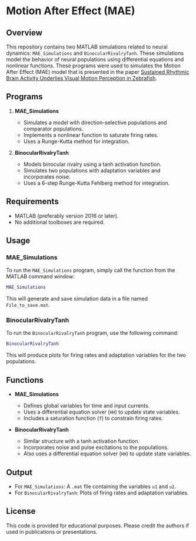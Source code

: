 # Motion After Effect (MAE)

## Overview

This repository contains two MATLAB simulations related to neural dynamics: `MAE_Simulations` and `BinocularRivalryTanh`. These simulations model the behavior of neural populations using differential equations and nonlinear functions. These programs were used to simulates the Motion After Effect (MAE) model that is presented in the paper [Sustained Rhythmic Brain Activity Underlies Visual Motion Perception in Zebrafish](https://www.cell.com/cell-reports/fulltext/S2211-1247(16)31321-3).

## Programs

1. **MAE_Simulations**
   - Simulates a model with direction-selective populations and comparator populations.
   - Implements a nonlinear function to saturate firing rates.
   - Uses a Runge-Kutta method for integration.

2. **BinocularRivalryTanh**
   - Models binocular rivalry using a tanh activation function.
   - Simulates two populations with adaptation variables and incorporates noise.
   - Uses a 6-step Runge-Kutta Fehlberg method for integration.

## Requirements

- MATLAB (preferably version 2016 or later).
- No additional toolboxes are required.

## Usage

### MAE_Simulations

To run the `MAE_Simulations` program, simply call the function from the MATLAB command window:

```matlab
MAE_Simulations
```

This will generate and save simulation data in a file named `File_to_save.mat`.

### BinocularRivalryTanh

To run the `BinocularRivalryTanh` program, use the following command:

```matlab
BinocularRivalryTanh
```

This will produce plots for firing rates and adaptation variables for the two populations.

## Functions

- **MAE_Simulations**
  - Defines global variables for time and input currents.
  - Uses a differential equation solver (`HH`) to update state variables.
  - Includes a saturation function (`f`) to constrain firing rates.

- **BinocularRivalryTanh**
  - Similar structure with a tanh activation function.
  - Incorporates noise and pulse excitations to the populations.
  - Also uses a differential equation solver (`HH`) to update state variables.

## Output

- For `MAE_Simulations`: A `.mat` file containing the variables `u1` and `u2`.
- For `BinocularRivalryTanh`: Plots of firing rates and adaptation variables.

## License

This code is provided for educational purposes. Please credit the authors if used in publications or presentations.

